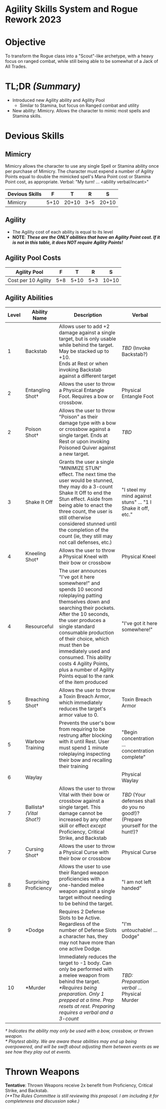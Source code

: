 # Agility Skills System and Rogue Rework 2023 #

# Objective #
To transform the Rogue class into a "Scout"-like archetype, with a heavy focus on ranged combat, while still being able to be somewhat of a Jack of All Trades.

# **TL;DR** _(Summary)_ #
- Introduced new Agility ability and Agility Pool
    - Similar to Stamina, but focus on Ranged combat and utility
- New ability: Mimicry. Allows the character to mimic most spells and Stamina skills.


# Devious Skills
## Mimicry
Mimicry allows the character to use any single Spell or Stamina ability once per purchase of Mimicry. The character must expend a number of Agility Points equal to double the mimicked spell's Mana Point cost or Stamina Point cost, as appropriate.
Verbal: "My turn! ... <ability verbal/incant>"

| Devious Skills | F    | T     | R   | S     |
|----------------|------|-------|-----|-------|
| Mimicry        | 5+10 | 20+10 | 3+5 | 20+10 |

## Agility
- The Agility cost of each ability is equal to its level 
- **NOTE**: ***These are the ONLY abilities that have an Agility Point cost. If it is not in this table, it does NOT require Agility Points!***

## Agility Pool Costs
| Agility Pool        | F   | T   | R   | S     |
|---------------------|-----|-----|-----|-------|
| Cost per 10 Agility | 5+8 | 5+10 | 5+3 | 10+10 |

## Agility Abilities
| Level | Ability Name                             | Description                                                                                                                                                                                                                                                                                                                                                                                           | Verbal                                                                         |  
|-------|------------------------------------------|-------------------------------------------------------------------------------------------------------------------------------------------------------------------------------------------------------------------------------------------------------------------------------------------------------------------------------------------------------------------------------------------------------|--------------------------------------------------------------------------------|
| 1	    | Backstab                                 | 	Allows user to add +2 damage against a single target, but is only usable while behind the target. May be stacked up to +10. <br>Ends at Rest or when invoking Backstab against a different target                                                                                                                                                                                                    | _TBD_ (Invoke Backstab?)                                                                          |
| 2     | Entangling Shot† 	                       | Allows the user to throw a Physical Entangle Foot. Requires a bow or crossbow.                                                                                                                                                                                                                                                                                                                        | Physical Entangle Foot                                                         |
| 2     | Poison Shot†                             | Allows the user to throw "Poison" as their damage type with a bow or crossbow against a single target. Ends at Rest or upon invoking Poisoned Quiver against a new target.                                                                                                                                                                                                                            | _TBD_                                                                          |
| 3     | Shake It Off                             | Grants the user a single "MINIMIZE STUN" effect. The next time the user would be stunned, they may do a 3-count Shake It Off to end the Stun effect. Aside from being able to enact the three count, the user is still otherwise considered stunned until the completion of the count (ie, they still may not call defenses, etc.)                                                                    | "I steel my mind against stuns" ... "1 I Shake it off, etc."                   |
| 4     | Kneeling Shot†                           | Allows the user to throw a Physical Kneel with their bow or crossbow                                                                                                                                                                                                                                                                                                                                  | Physical Kneel                                                                 |
| 4     | Resourceful                              | The user announces "I've got it here somewhere!" and spends 10 second roleplaying patting themselves down and searching their pockets. After the 10 seconds, the user produces a single standard consumable production of their choice, which must then be immediately used and consumed. This ability costs 4 Agility Points, plus a number of Agility Points equal to the rank of the item produced | "I've got it here somewhere!"                                                  |   
| 5     | Breaching Shot†                          | Allows the user to throw a Toxin Breach Armor, which immediately reduces the target's armor value to 0.                                                                                                                                                                                                                                                                                               | Toxin Breach Armor                                                             |
| 5     | Warbow Training                          | Prevents the user's bow from requiring to be restrung after blocking with it until Rest. User must spend 1 minute roleplaying inspecting their bow and recalling their training                                                                                                                                                                                                                       | "Begin concentration ... concentration complete"                               |  
| 6     | Waylay                                   |                                                                                                                                                                                                                                                                                                                                                                                                       | Physical Waylay                                                                |
| 7     | Ballista†  <br>_(Vital Shot?)_                              | Allows the user to throw Vital with their bow or crossbow against a single target. This damage cannot be increased by any other skill or effect _except_ Proficiency, Critical Strike, and Backstab                                                                                                                                                                                                   | _TBD_ (Your defenses shall do you no good!)? (Prepare yourself for the hunt!)? | 
| 7     | Cursing Shot†                            | Allows the user to throw a Physical Curse with their bow or crossbow                                                                                                                                                                                                                                                                                                                                  | Physical Curse                                                                 |
| 8     | Surprising Proficiency | Allows the user to use their Ranged weapon proficiencies with a one-handed melee weapon against a single target without needing to be behind the target.                                                                                                                                                                                                                                              | "I am not left handed"                                                         |
| 9     | \*Dodge                                    | Requires 2 Defense Slots to be Active. Regardless of the number of Defense Slots a character has, they may not have more than one active Dodge.                                                                                                                                                                                                                                                       | "I'm untouchable! ... Dodge"                                                             |  
| 10    | \*Murder                                   | Immediately reduces the target to -1 body. Can only be performed with a melee weapon from behind the target. _\*Requires being preparation. Only 1 prepped at a time. Prep resets at rest. Preparing requires a verbal and a 3-count_                                                                                                                                                                 | _TBD: Preparation verbal_ ... Physical Murder                                  |

_† Indicates the ability may only be used with a bow, crossbow, or thrown weapon._  
_\* Playtest ability. We are aware these abilities may end up being overpowered, and will be swift about adjusting them between events as we see how they play out at events._ 


# Thrown Weapons
**Tentative**: Thrown Weapons receive 2x benefit from Proficiency, Critical Strike, and Backstab.   
_(\*\*The Rules Committee is still reviewing this proposal. I am including it for completeness and discussion sake.)_